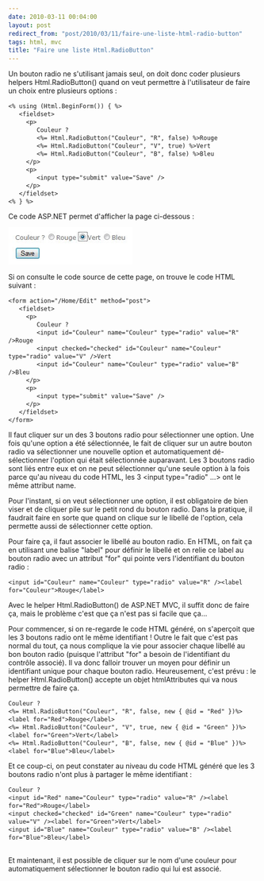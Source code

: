 ```yaml
---
date: 2010-03-11 00:04:00
layout: post
redirect_from: "post/2010/03/11/faire-une-liste-html-radio-button"
tags: html, mvc
title: "Faire une liste Html.RadioButton"
---
```


Un bouton radio ne s'utilisant jamais seul, on doit donc coder plusieurs
helpers Html.RadioButton() quand on veut permettre à l'utilisateur de faire un
choix entre plusieurs options :

```
<% using (Html.BeginForm()) { %>
   <fieldset>
     <p>
        Couleur ?
        <%= Html.RadioButton("Couleur", "R", false) %>Rouge
        <%= Html.RadioButton("Couleur", "V", true) %>Vert
        <%= Html.RadioButton("Couleur", "B", false) %>Bleu
     </p>
     <p>
        <input type="submit" value="Save" />
     </p>
   </fieldset>
<% } %>
```

Ce code ASP.NET permet d'afficher la page ci-dessous :

![](/public/2010/radio-button-helper.jpg)

Si on consulte le code source de cette page, on trouve le code HTML
suivant :

```
<form action="/Home/Edit" method="post">
   <fieldset>
     <p>
        Couleur ?
        <input id="Couleur" name="Couleur" type="radio" value="R" />Rouge
        <input checked="checked" id="Couleur" name="Couleur" type="radio" value="V" />Vert
        <input id="Couleur" name="Couleur" type="radio" value="B" />Bleu
     </p>
     <p>
        <input type="submit" value="Save" />
     </p>
   </fieldset>
</form>
```

Il faut cliquer sur un des 3 boutons radio pour sélectionner une option. Une
fois qu'une option a été sélectionnée, le fait de cliquer sur un autre bouton
radio va sélectionner une nouvelle option et automatiquement dé-sélectionner
l'option qui était sélectionnée auparavant. Les 3 boutons radio sont liés entre
eux et on ne peut sélectionner qu'une seule option à la fois parce qu'au niveau
du code HTML, les 3 &lt;input type="radio" ...&gt; ont le même attribut
name.

Pour l'instant, si on veut sélectionner une option, il est obligatoire de
bien viser et de cliquer pile sur le petit rond du bouton radio. Dans la
pratique, il faudrait faire en sorte que quand on clique sur le libellé de
l'option, cela permette aussi de sélectionner cette option.

Pour faire ça, il faut associer le libellé au bouton radio. En HTML, on fait
ça en utilisant une balise "label" pour définir le libellé et on relie ce label
au bouton radio avec un attribut "for" qui pointe vers l'identifiant du bouton
radio :

```
<input id="Couleur" name="Couleur" type="radio" value="R" /><label for="Couleur">Rouge</label>
```

Avec le helper Html.RadioButton() de ASP.NET MVC, il suffit donc de faire
ça, mais le problème c'est que ça n'est pas si facile que ça...

Pour commencer, si on re-regarde le code HTML généré, on s'aperçoit que les
3 boutons radio ont le même identifiant ! Outre le fait que c'est pas
normal du tout, ça nous complique la vie pour associer chaque libellé au bon
bouton radio (puisque l'attribut "for" a besoin de l'identifiant du contrôle
associé). Il va donc falloir trouver un moyen pour définir un identifiant
unique pour chaque bouton radio. Heureusement, c'est prévu : le helper
Html.RadioButton() accepte un objet htmlAttributes qui va nous permettre de
faire ça.

```
Couleur ?
<%= Html.RadioButton("Couleur", "R", false, new { @id = "Red" })%><label for="Red">Rouge</label>
<%= Html.RadioButton("Couleur", "V", true, new { @id = "Green" })%><label for="Green">Vert</label>
<%= Html.RadioButton("Couleur", "B", false, new { @id = "Blue" })%><label for="Blue">Bleu</label>
```

Et ce coup-ci, on peut constater au niveau du code HTML généré que les 3
boutons radio n'ont plus à partager le même identifiant :

```
Couleur ?
<input id="Red" name="Couleur" type="radio" value="R" /><label for="Red">Rouge</label>
<input checked="checked" id="Green" name="Couleur" type="radio" value="V" /><label for="Green">Vert</label>
<input id="Blue" name="Couleur" type="radio" value="B" /><label for="Blue">Bleu</label>
 
```

Et maintenant, il est possible de cliquer sur le nom d'une couleur pour
automatiquement sélectionner le bouton radio qui lui est associé.
